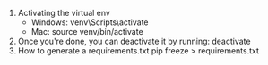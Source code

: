 1. Activating the virtual env
   * Windows: venv\Scripts\activate
   * Mac: source venv/bin/activate
2. Once you're done, you can deactivate it by running: 
   deactivate
3. How to generate a requirements.txt
   pip freeze > requirements.txt
